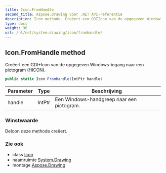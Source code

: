 ```yaml
---
title: Icon.FromHandle
second_title: Aspose.Drawing voor .NET API-referentie
description: Icon methode. Creëert een GDIIcon van de opgegeven Windowsingang naar een pictogram HICON.
type: docs
weight: 30
url: /nl/net/system.drawing/icon/fromhandle/
---
```

## Icon.FromHandle method

Creëert een GDI+Icon van de opgegeven Windows-ingang naar een pictogram (HICON).

```csharp
public static Icon FromHandle(IntPtr handle)
```

| Parameter | Type | Beschrijving |
| --- | --- | --- |
| handle | IntPtr | Een Windows-handgreep naar een pictogram. |

### Winstwaarde

DeIcon deze methode creëert.

### Zie ook

* class [Icon](../)
* naamruimte [System.Drawing](../../icon/)
* montage [Aspose.Drawing](../../../)


